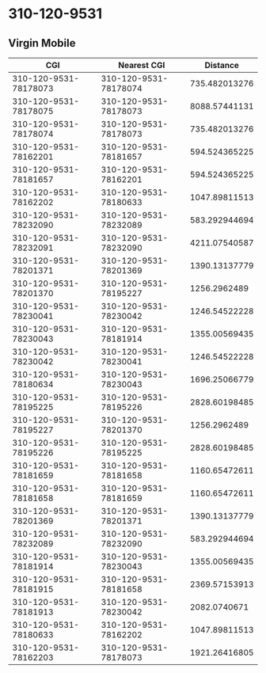 # 310-120-9531
## Virgin Mobile


| CGI | Nearest CGI | Distance |
|-----|-------------|----------|
| 310-120-9531-78178073 | 310-120-9531-78178074 | 735.482013276 |
| 310-120-9531-78178075 | 310-120-9531-78178073 | 8088.57441131 |
| 310-120-9531-78178074 | 310-120-9531-78178073 | 735.482013276 |
| 310-120-9531-78162201 | 310-120-9531-78181657 | 594.524365225 |
| 310-120-9531-78181657 | 310-120-9531-78162201 | 594.524365225 |
| 310-120-9531-78162202 | 310-120-9531-78180633 | 1047.89811513 |
| 310-120-9531-78232090 | 310-120-9531-78232089 | 583.292944694 |
| 310-120-9531-78232091 | 310-120-9531-78232090 | 4211.07540587 |
| 310-120-9531-78201371 | 310-120-9531-78201369 | 1390.13137779 |
| 310-120-9531-78201370 | 310-120-9531-78195227 | 1256.2962489 |
| 310-120-9531-78230041 | 310-120-9531-78230042 | 1246.54522228 |
| 310-120-9531-78230043 | 310-120-9531-78181914 | 1355.00569435 |
| 310-120-9531-78230042 | 310-120-9531-78230041 | 1246.54522228 |
| 310-120-9531-78180634 | 310-120-9531-78230043 | 1696.25066779 |
| 310-120-9531-78195225 | 310-120-9531-78195226 | 2828.60198485 |
| 310-120-9531-78195227 | 310-120-9531-78201370 | 1256.2962489 |
| 310-120-9531-78195226 | 310-120-9531-78195225 | 2828.60198485 |
| 310-120-9531-78181659 | 310-120-9531-78181658 | 1160.65472611 |
| 310-120-9531-78181658 | 310-120-9531-78181659 | 1160.65472611 |
| 310-120-9531-78201369 | 310-120-9531-78201371 | 1390.13137779 |
| 310-120-9531-78232089 | 310-120-9531-78232090 | 583.292944694 |
| 310-120-9531-78181914 | 310-120-9531-78230043 | 1355.00569435 |
| 310-120-9531-78181915 | 310-120-9531-78181658 | 2369.57153913 |
| 310-120-9531-78181913 | 310-120-9531-78230042 | 2082.0740671 |
| 310-120-9531-78180633 | 310-120-9531-78162202 | 1047.89811513 |
| 310-120-9531-78162203 | 310-120-9531-78178073 | 1921.26416805 |
